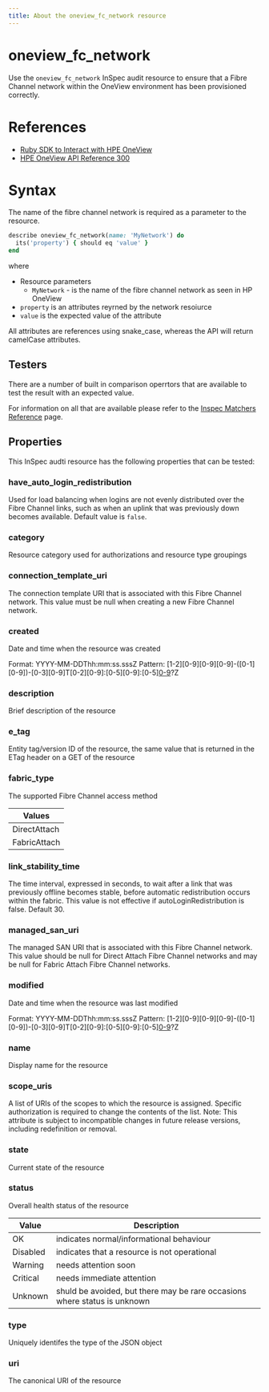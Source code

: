 ```yaml
---
title: About the oneview_fc_network resource
---
```


# oneview_fc_network

Use the `oneview_fc_network` InSpec audit resource to ensure that a Fibre Channel network within the OneView environment has been provisioned correctly.

# References

 - [Ruby SDK to Interact with HPE OneView](https://github.com/HewlettPackard/oneview-sdk-ruby)
 - [HPE OneView API Reference 300](http://h17007.www1.hpe.com/docs/enterprise/servers/oneview3.0/cic-api/en/api-docs/current/index.html#rest/fc-networks)

 # Syntax

 The name of the fibre channel network is required as a parameter to the resource.

```ruby
describe oneview_fc_network(name: 'MyNetwork') do
  its('property') { should eq 'value' }
end
```

where

* Resource parameters
  * `MyNetwork` - is the name of the fibre channel network as seen in HP OneView
* `property` is an attributes reyrned by the network resoiurce
* `value` is the expected value of the attribute

All attributes are references using snake_case, whereas the API will return camelCase attributes.

## Testers

There are a number of built in comparison operrtors that are available to test the result with an expected value.

For information on all that are available please refer to the [Inspec Matchers Reference](https://www.inspec.io/docs/reference/matchers/) page.

## Properties

This InSpec audti resource has the following properties that can be tested:

### have_auto_login_redistribution

Used for load balancing when logins are not evenly distributed over the Fibre Channel links, such as when an uplink that was previously down becomes available. Default value is `false`.

### category

Resource category used for authorizations and resource type groupings

### connection_template_uri

The connection template URI that is associated with this Fibre Channel network. This value must be null when creating a new Fibre Channel network.

### created

Date and time when the resource was created

Format: YYYY-MM-DDThh:mm:ss.sssZ
Pattern: [1-2][0-9][0-9][0-9]-([0-1][0-9])-[0-3][0-9]T[0-2][0-9]:[0-5][0-9]:[0-5][0-9](.[0-9][0-9][0-9])?Z

### description

Brief description of the resource

### e_tag

Entity tag/version ID of the resource, the same value that is returned in the ETag header on a GET of the resource 

### fabric_type

The supported Fibre Channel access method

| Values |
|---|
| DirectAttach |
| FabricAttach |

### link_stability_time

The time interval, expressed in seconds, to wait after a link that was previously offline becomes stable, before automatic redistribution occurs within the fabric. This value is not effective if autoLoginRedistribution is false. Default 30.

### managed_san_uri

The managed SAN URI that is associated with this Fibre Channel network. This value should be null for Direct Attach Fibre Channel networks and may be null for Fabric Attach Fibre Channel networks. 

### modified

Date and time when the resource was last modified

Format: YYYY-MM-DDThh:mm:ss.sssZ
Pattern: [1-2][0-9][0-9][0-9]-([0-1][0-9])-[0-3][0-9]T[0-2][0-9]:[0-5][0-9]:[0-5][0-9](.[0-9][0-9][0-9])?Z

### name

Display name for the resource

### scope_uris

A list of URIs of the scopes to which the resource is assigned. Specific authorization is required to change the contents of the list. Note: This attribute is subject to incompatible changes in future release versions, including redefinition or removal.

### state

Current state of the resource

### status

Overall health status of the resource

| Value | Description |
|---|---|
| OK | indicates normal/informational behaviour |
| Disabled | indicates that a resource is not operational |
| Warning | needs attention soon |
| Critical | needs immediate attention |
| Unknown | shuld be avoided, but there may be rare occasions where status is unknown |

### type

Uniquely identifes the type of the JSON object

### uri

The canonical URI of the resource